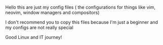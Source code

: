 Hello this are just my config files ( the configurations for things like vim, neovim, window managers and compositors)

I don't recommend you to copy this files because I'm just a beginner and my configs are not really special

Good Linux and IT journey!


